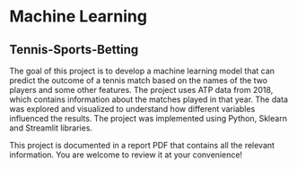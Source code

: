 # Machine Learning
## Tennis-Sports-Betting

The goal of this project is to develop a machine learning model that can predict the outcome of a tennis match based on the names of the two players and some other features. The project uses ATP data from 2018, which contains information about the matches played in that year. The data was explored and visualized to understand how different variables influenced the results. The project was implemented using Python, Sklearn and Streamlit libraries.

This project is documented in a report PDF that contains all the relevant information. You are welcome to review it at your convenience!
